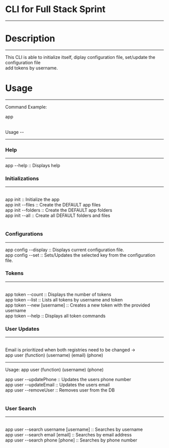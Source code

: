 <h1>CLI for Full Stack Sprint</h1>
<hr>

<h1>Description</h1>
<hr>

<p>This CLI is able to initialize itself, diplay configuration file, set/update the configuration file<br>
add tokens by username.</p>

<h1>Usage</h1>
<hr>

Command Example:

app <command> <option>

Usage -- 
<hr>

<h3>Help</h3> 
<hr>

app --help :: Displays help

<h3>Initializations</h3>
<hr>
<br>
app init :: Initialize the app<br>
app init --files :: Create the DEFAULT app files<br>
app init --folders :: Create the DEFAULT app folders<br>
app init --all :: Create all DEFAULT folders and files<br>
<br>
<h3>Configurations</h3>
<hr>

app config --display :: Displays current configuration file.<br>
app config --set <KEY NAME> <KEY VALUE> :: Sets/Updates the selected key from the configuration file. <br>

<h3>Tokens</h3>
<hr>
<br>
app token --count :: Displays the number of tokens<br>
app token --list :: Lists all tokens by username and token<br>
app token --new [username] :: Creates a new token with the provided username<br>
app token --help :: Displays all token commands
<br>

<h3>User Updates</h3>
<hr>
<br>
Email is prioritized when both registries need to be changed -> <br>
app user (function) (username) (email) (phone)<br>
<hr>
Usage: app user (function) (username) (phone)<br>

app user --updatePhone :: Updates the users phone number<br>
app user --updateEmail :: Updates the users email<br>
app user --removeUser :: Removes user from the DB<br>
<br>

<h3>User Search</h3>
<hr>
<br>
app user --search username [username] :: Searches by username<br>
app user --search email [email] :: Searches by email address<br>
app user --search phone [phone] :: Searches by phone number<br>